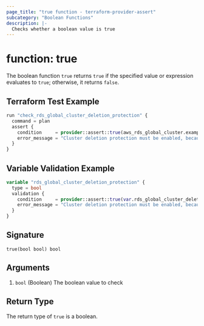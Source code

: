 ```yaml
---
page_title: "true function - terraform-provider-assert"
subcategory: "Boolean Functions"
description: |-
  Checks whether a boolean value is true
---
```


# function: true



The boolean function `true` returns `true` if the specified value or expression evaluates to `true`; otherwise, it returns `false`.

## Terraform Test Example

```terraform
run "check_rds_global_cluster_deletion_protection" {
  command = plan
  assert {
    condition     = provider::assert::true(aws_rds_global_cluster.example.deletion_protection)
    error_message = "Cluster deletion protection must be enabled, because this is a prod environment"
  }
}
```

## Variable Validation Example

```terraform
variable "rds_global_cluster_deletion_protection" {
  type = bool
  validation {
    condition     = provider::assert::true(var.rds_global_cluster_deletion_protection)
    error_message = "Cluster deletion protection must be enabled, because this is a prod environment"
  }
}
```

## Signature

<!-- signature generated by tfplugindocs -->
```text
true(bool bool) bool
```

## Arguments

<!-- arguments generated by tfplugindocs -->
1. `bool` (Boolean) The boolean value to check


## Return Type

The return type of `true` is a boolean.
